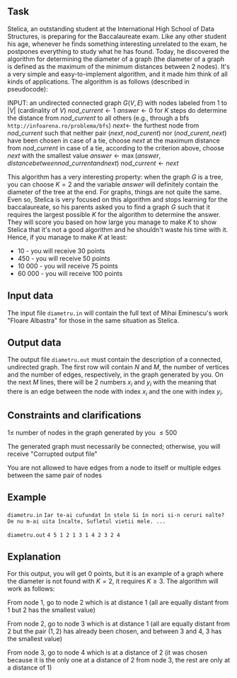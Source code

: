 ## Task

Stelica, an outstanding student at the International High School of Data Structures, is preparing for the Baccalaureate exam. Like any other student his age, whenever he finds something interesting unrelated to the exam, he postpones everything to study what he has found. Today, he discovered the algorithm for determining the diameter of a graph (the diameter of a graph is defined as the maximum of the minimum distances between 2 nodes). It's a very simple and easy-to-implement algorithm, and it made him think of all kinds of applications. The algorithm is as follows (described in pseudocode):

INPUT: an undirected connected graph $G(V, E)$ with nodes labeled from $1$ to $|V|$ (cardinality of $V$)
$nod\_current \leftarrow 1$
$answer \leftarrow 0$
for $K$ steps do
    determine the distance from $nod\_current$ to all others (e.g., through a bfs $\texttt{http://infoarena.ro/problema/bfs}$)
    $next \leftarrow$ the furthest node from $nod\_current$ such that neither pair $(next, nod\_curent)$ nor $(nod\_curent, next)$ have been chosen
    in case of a tie, choose $next$ at the maximum distance from $nod\_current$
    in case of a tie, according to the criterion above, choose $next$ with the smallest value
$answer \leftarrow \max(answer, distance between nod\_current and next)$
$nod\_current \leftarrow next$

This algorithm has a very interesting property: when the graph $G$ is a tree, you can choose $K = 2$ and the variable $answer$ will definitely contain the diameter of the tree at the end. For graphs, things are not quite the same. Even so, Stelica is very focused on this algorithm and stops learning for the baccalaureate, so his parents asked you to find a graph $G$ such that it requires the largest possible $K$ for the algorithm to determine the answer. They will score you based on how large you manage to make $K$ to show Stelica that it's not a good algorithm and he shouldn't waste his time with it. Hence, if you manage to make $K$ at least:
- $10$ - you will receive $30$ points
- $450$ - you will receive $50$ points
- $10\ 000$ - you will receive $75$ points
- $60\ 000$ - you will receive $100$ points

## Input data

The input file `diametru.in` will contain the full text of Mihai Eminescu's work "Floare Albastra" for those in the same situation as Stelica.

## Output data

The output file `diametru.out` must contain the description of a connected, undirected graph. The first row will contain $N$ and $M$, the number of vertices and the number of edges, respectively, in the graph generated by you. On the next $M$ lines, there will be $2$ numbers $x_i$ and $y_i$ with the meaning that there is an edge between the node with index $x_i$ and the one with index $y_i$.

## Constraints and clarifications

$1 \leq$ number of nodes in the graph generated by you $\leq 500$

The generated graph must necessarily be connected; otherwise, you will receive "Corrupted output file"

You are not allowed to have edges from a node to itself or multiple edges between the same pair of nodes

## Example

`diametru.in`
`
Iar te-ai cufundat în stele
Si în nori si-n ceruri nalte?
De nu m-ai uita încalte,
Sufletul vietii mele.
...
`

`diametru.out`
`
4 5
1 2
1 3
1 4
2 3
2 4
`

## Explanation

For this output, you will get $0$ points, but it is an example of a graph where the diameter is not found with $K = 2$, it requires $K \geq 3$. The algorithm will work as follows:

From node $1$, go to node $2$ which is at distance $1$ (all are equally distant from $1$ but $2$ has the smallest value)

From node $2$, go to node $3$ which is at distance $1$ (all are equally distant from $2$ but the pair $(1, 2)$ has already been chosen, and between $3$ and $4$, $3$ has the smallest value)

From node $3$, go to node $4$ which is at a distance of $2$ (it was chosen because it is the only one at a distance of $2$ from node $3$, the rest are only at a distance of $1$)